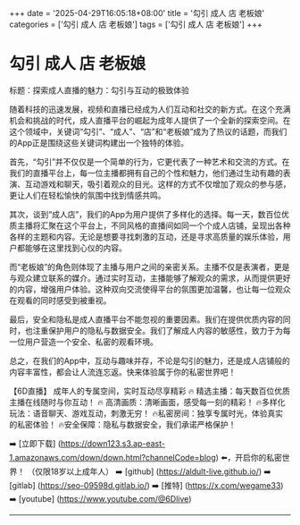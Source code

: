 +++
date = '2025-04-29T16:05:18+08:00'
title = '勾引 成人 店 老板娘'
categories = ['勾引 成人 店 老板娘']
tags = ['勾引 成人 店 老板娘']
+++

# 勾引 成人 店 老板娘

标题：探索成人直播的魅力：勾引与互动的极致体验

随着科技的迅速发展，视频和直播已经成为人们互动和社交的新方式。在这个充满机会和挑战的时代，成人直播平台的崛起为成年人提供了一个全新的探索空间。在这个领域中，关键词“勾引”、“成人”、“店”和“老板娘”成为了热议的话题，而我们的App正是围绕这些关键词构建出一个独特的体验。

首先，“勾引”并不仅仅是一个简单的行为，它更代表了一种艺术和交流的方式。在我们的直播平台上，每一位主播都拥有自己的个性和魅力，他们通过生动有趣的表演、互动游戏和聊天，吸引着观众的目光。这样的方式不仅增加了观众的参与感，更让人们在轻松愉快的氛围中找到情感共鸣。

其次，谈到“成人店”，我们的App为用户提供了多样化的选择。每一天，数百位优质主播将汇聚在这个平台上，不同风格的直播间如同一个个成人店铺，呈现出各种各样的主题和内容。无论是想要寻找刺激的互动，还是寻求高质量的娱乐体验，用户都能够在这里找到心仪的内容。

而“老板娘”的角色则体现了主播与用户之间的亲密关系。主播不仅是表演者，更是与观众建立联系的媒介。通过实时互动，主播能够了解观众的需求，从而提供更好的内容，增强用户体验。这种双向交流使得平台的氛围更加温馨，也让每一位观众在观看的同时感受到被重视。

最后，安全和隐私是成人直播平台不能忽视的重要因素。我们在提供优质内容的同时，也注重保护用户的隐私与数据安全。我们了解成人内容的敏感性，致力于为每一位用户营造一个安全、私密的观看环境。

总之，在我们的App中，互动与趣味并存，不论是勾引的魅力，还是成人店铺般的内容丰富性，都会让人流连忘返。快来体验属于你的私密世界吧！

【6D直播】
成年人的专属空间，实时互动尽享精彩
🔥 精选主播：每天数百位优质主播在线随时与你互动！
🔥 高清画质：清晰画面，感受每一刻的精彩！
🔥多样化玩法：语音聊天、游戏互动，刺激无穷！
🔥私密房间：独享专属时光，体验真实的私密体验！
🔥安全保障：隐私与数据安全，我们承诺严格保护！

➡️ [立即下载] (https://down123.s3.ap-east-1.amazonaws.com/down/down.html?channelCode=blog) ⬅️，开启你的私密世界！
（仅限18岁以上成年人）
➡️ [github] (https://aldult-live.github.io/)
➡️ [gitlab] (https://seo-09598d.gitlab.io/)
➡️ [推特] (https://x.com/wegame33)
➡️ [youtube] (https://www.youtube.com/@6Dlive)

---

